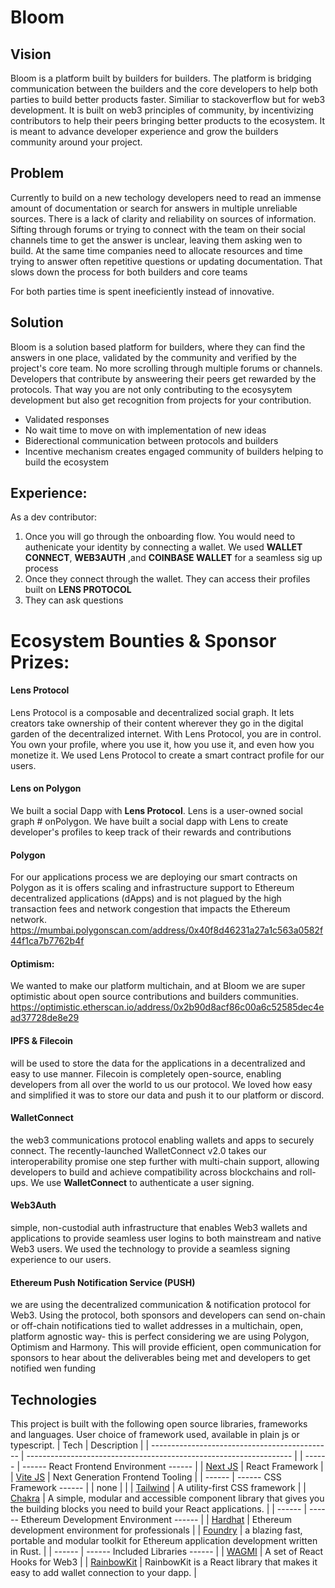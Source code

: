 # Bloom

## Vision

Bloom is a platform built by builders for builders. The platform is bridging communication between the builders and the core developers to help both parties to build better products faster. Similiar to stackoverflow but for web3 development. It is built on web3 principles of community, by incentivizing contributors to help their peers bringing better products to the ecosystem. It is meant to advance developer experience and grow the builders community around your project.



## Problem
Currently to build on a new techology developers need to read an immense amount of documentation or search for answers in multiple unreliable sources. 
There is a lack of clarity and reliability on sources of information. Sifting through forums or trying to connect with the team on their social channels time to get the answer is unclear, leaving them asking wen to build. At the same time companies need to allocate resources and time trying to answer often repetitive questions or updating documentation. That slows down the process for both builders and core teams

For both parties time is spent ineeficiently instead of innovative.

## Solution
Bloom is a solution based platform for builders, where they can find the answers in one place, validated by the community and verified by the project's core team. No more scrolling through multiple forums or channels. 
Developers that contribute by answeering their peers get rewarded by the protocols. That way you are not only contributing to the ecosysytem development but also get recognition from projects for your contribution. 
- Validated responses
- No wait time to move on with implementation of new ideas
- Biderectional communication between protocols and builders
- Incentive mechanism creates engaged community of builders helping to build the ecosystem

## Experience:
As a dev contributor:
1. Once you will go through the onboarding flow. You would need to  authenicate your identity  by connecting a wallet. We used **WALLET CONNECT**, **WEB3AUTH** ,and **COINBASE WALLET**  for a seamless sig up process
2. Once they connect through the wallet. They can access their profiles built on **LENS PROTOCOL**
3. They can ask questions 




# Ecosystem Bounties & Sponsor Prizes:
#### Lens Protocol 
Lens Protocol is a composable and decentralized social graph. It lets creators take ownership of their content wherever they go in the digital garden of the decentralized internet. With Lens Protocol, you are in control. You own your profile, where you use it, how you use it, and even how you monetize it. We used Lens Protocol to create a smart contract profile for our users.

#### Lens on Polygon 
We built a social Dapp with **Lens Protocol**. Lens is a user-owned social graph # onPolygon. We have built a social dapp with Lens to create developer's profiles to keep track of their rewards and contributions

#### Polygon 
For our applications process we are deploying our smart contracts on Polygon as it is offers scaling and infrastructure support to Ethereum decentralized applications (dApps) and is not plagued by the high transaction fees and network congestion that impacts the Ethereum network. 
https://mumbai.polygonscan.com/address/0x40f8d46231a27a1c563a0582f44f1ca7b7762b4f

#### Optimism: 
We wanted to make our platform multichain, and at Bloom we are super optimistic about open source contributions and builders communities.
https://optimistic.etherscan.io/address/0x2b90d8acf86c00a6c52585dec4ead37728de8e29

#### IPFS & Filecoin 
will be used to store the data for the applications in a decentralized and easy to use manner. Filecoin is completely open-source, enabling developers from all over the world to us our protocol. We loved how easy and simplified it was to store our data and push it to our platform or discord.

#### WalletConnect
the web3 communications protocol enabling wallets and apps to securely connect.  The recently-launched WalletConnect v2.0 takes our interoperability promise one step further with multi-chain support, allowing developers to build and achieve compatibility across blockchains and roll-ups. We use  **WalletConnect** to authenticate a user signing.

#### Web3Auth 
simple, non-custodial auth infrastructure that enables Web3 wallets and applications to provide seamless user logins to both mainstream and native Web3 users. We used the technology to provide a seamless signing experience to our users.

#### Ethereum Push Notification Service (PUSH) 
we are using the decentralized communication & notification protocol for Web3. Using the protocol, both sponsors and developers can send on-chain or off-chain notifications tied to wallet addresses in a multichain, open, platform agnostic way- this is perfect considering we are using Polygon, Optimism and Harmony. This will provide efficient, open communication for sponsors to hear about the deliverables being met and developers to get notified wen funding

## Technologies

This project is built with the following open source libraries, frameworks and languages. User choice of framework used, available in plain js or typescript.
| Tech | Description |
| --------------------------------------------- | ------------------------------------------------------------------ |
| ------ | ------ React Frontend Environment ------ |
| [Next JS](https://nextjs.org/) | React Framework |
| [Vite JS](https://vitejs.dev/) | Next Generation Frontend Tooling |
| ------ | ------ CSS Framework ------ |
| none | |
| [Tailwind](https://tailwindcss.com/) | A utility-first CSS framework |
| [Chakra](https://chakra-ui.com/) | A simple, modular and accessible component library that gives you the building blocks you need to build your React applications. |
| ------ | ------ Ethereum Development Environment ------ |
| [Hardhat](https://hardhat.org/) | Ethereum development environment for professionals |
| [Foundry](https://getfoundry.sh/) | a blazing fast, portable and modular toolkit for Ethereum application development written in Rust. |
| ------ | ------ Included Libraries ------ |
| [WAGMI](https://wagmi.sh/) | A set of React Hooks for Web3 |
| [RainbowKit](https://www.rainbowkit.com/docs/introduction) | RainbowKit is a React library that makes it easy to add wallet connection to your dapp. |

